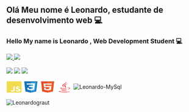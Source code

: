 ### 
 Olá Meu nome é Leonardo, estudante de desenvolvimento web 💻
   ------------- 
### Hello  My name is Leonardo , Web Development Student  💻
    
    



 <div>
  <a href="https://github.com/Leonardograut">
  <img height="180em" src="https://github-readme-stats.vercel.app/api?username=Leonardograut&show_icons=true&theme=aura&include_all_commits=true&count_private=true"/>
  <img height="180em" src="https://github-readme-stats.vercel.app/api/top-langs/?username=Leonardograut&layout=compact&langs_count=7&theme=aura"/>
</div>
<!--
###Leonardograut/Leonardograut** is a ✨ _special_ ✨ repository because its `README.md` (this file) appears on your GitHub profile.
Here are some ideas to get you started:
- 🌱 I’m currently learning front-end  ...
- 💬 Ask me about ...
- 📫 How to reach me: ...
- 😄 Pronouns: ...
- ⚡ Fun fact: ...
-->
<!-- Parte das redes sociais--> 
<div>
 <br>
<a href = "tinynoback@gmail.com" target="_blank"><img src = "https://img.shields.io/badge/Gmail-D14836?style=for-the-badge&logo=gmail&logoColor=white"></a>
<a href = "https://www.linkedin.com/in/leonardo-nascimento-a26739223/" target="_blank"><img src = "https://img.shields.io/badge/LinkedIn-0077B5?style=for-the-badge&logo=linkedin&logoColor=white"></a>
<a href = "https://replit.com/@leonardograut" target="_blank"><img src = "https://img.shields.io/badge/replit-667881?style=for-the-badge&logo=replit&logoColor=white"></a> 

<!-- <a href = "" target = "newblank" ><img src = "https://img.shields.io/badge/Gmail-D14836?style=for-the-badge&logo=gmail&logoColor=white"></a> -->
  
</div> 
<!-- Parte dos icones de ferramentas que sei usar --> 
<div style = "display: inline_block"><br>
<img align = "center" alt="Leonardo-JS" height = "30" width = "40" src = "https://raw.githubusercontent.com/devicons/devicon/master/icons/javascript/javascript-plain.svg"> 
<img align = "center" alt="Leonardo-CSS" height = "30" width = "40" src = "https://raw.githubusercontent.com/devicons/devicon/master/icons/css3/css3-original.svg">
<img align = "center" alt="Leonardo-HTML" height = "30" width = "40" src = "https://raw.githubusercontent.com/devicons/devicon/master/icons/html5/html5-original.svg">
<img align = "center" alt="Leonardo-Java" height = "30" width = "40" src = "https://raw.githubusercontent.com/devicons/devicon/master/icons/java/java-plain.svg">
<img align = "center" alt="Leonardo-MySql" height = "30" width = "40" src = "https://img.shields.io/badge/MySQL-005C84?style=for-the-badge&logo=mysql&logoColor=white">

</div <br>
  
<div>
 <br>
 <img src="https://komarev.com/ghpvc/?username=Leonardograut&color=green" alt="Leonardograut" /> 
</div>
